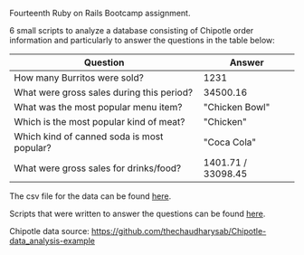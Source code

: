 Fourteenth Ruby on Rails Bootcamp assignment.

6 small scripts to analyze a database consisting of Chipotle order information and particularly to answer the questions in the table below:

Question | Answer
---------|--------
How many Burritos were sold? | 1231 |
What were gross sales during this period? | 34500.16 |
What was the most popular menu item? | "Chicken Bowl" |
Which is the most popular kind of meat? | "Chicken" |
Which kind of canned soda is most popular? | "Coca Cola" |
What were gross sales for drinks/food? | 1401.71 / 33098.45 |

The csv file for the data can be found [here](https://github.com/adeschene/rails-chipotle-queries/blob/main/lib/assets/chipotle.csv).

Scripts that were written to answer the questions can be found [here](https://github.com/adeschene/rails-chipotle-queries/tree/main/lib/assets/scripts).

Chipotle data source: https://github.com/thechaudharysab/Chipotle-data_analysis-example
